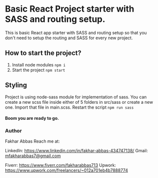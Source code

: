 # Basic React Project starter with SASS and routing setup.

This is basic React app starter with SASS and routing setup so that you don't need to setup the routing and SASS for every new project.

## How to start the project?

1. Install node modules
   `npm i`
2. Start the project
   `npm start`

## Styling

Project is using node-sass module for implementation of sass.
You can create a new scss file inside either of 5 folders in src/sass or create a new one.
Import that file in main.scss.
Restart the script
`npm run sass`

#### Boom you are ready to go.

### Author

Fakhar Abbas
Reach me at:

LinkedIn: https://www.linkedin.com/in/fakhar-abbas-434747138/
Gmail: mfakharabbas7@gmail.com

Fiverr: https://www.fiverr.com/fakharabbas713
Upwork: https://www.upwork.com/freelancers/~012a701eb4b7888774
